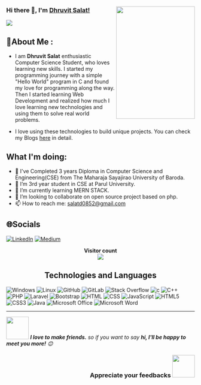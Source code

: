 <div>
  <div align="right">
    <img src="https://media.giphy.com/media/oy83DwqHRcR1jJczV3/giphy.gif" align="right" height="300px" width="210px">
  </div>

### Hi there 👋, I'm [Dhruvit Salat!](https://dhruvit07.github.io)
![](https://komarev.com/ghpvc/?username=dhruvit07)
<br />
## 💫About Me :

- I am <strong>Dhruvit Salat</strong> enthusiastic Computer Science Student, who loves learning new skills. I started my programming journey with a simple "Hello World" program in C and found my love for programming along the way. Then I started learning Web Development and realized how much I love learning new technologies and using them to solve real world problems.

- I love using these technologies to build unique projects. You can check my Blogs [here](https://medium.com/@salatd0852) in detail.

## What I'm doing:
  
- 🔭 I've Completed 3 years Diploma in Computer Science and Engineering(CSE) from The Maharaja Sayajirao University of Baroda. 
- 🔭 I’m 3rd year student in CSE at Parul University.
- 🌱 I’m currently learning MERN STACK.
- 👯 I’m looking to collaborate on open source project based on php.
- 📫 How to reach me: salatd0852@gmail.com
  
## 🌐Socials
[![LinkedIn](https://img.shields.io/badge/LinkedIn-%230077B5.svg?logo=linkedin&logoColor=white)](https://linkedin.com/in/dhruvit-salat) [![Medium](https://img.shields.io/badge/Medium-12100E?logo=medium&logoColor=white)](https://medium.com/@salatd0852)

  
</p>
  <p align="center"> 
  <b>Visitor count</b><br>
  <img src="https://profile-counter.glitch.me/dhruvit07/count.svg" />
     
</p>
 

<h2 align="center">
Technologies and Languages </h2>

![Windows](https://img.shields.io/badge/Windows-0078D6?style=flat-square&logoColor=white)
![Linux](https://img.shields.io/badge/Ubuntu-E95420?style=flat-square&logo=ubuntu&logoColor=white)
![GitHub](https://img.shields.io/badge/-GitHub-181717?style=flat-square&logo=github)
![GitLab](https://img.shields.io/badge/GitLab-330F63?style=flat-square&logo=gitlab&logoColor=white)
![Stack Overflow](https://img.shields.io/badge/Stack_Overflow-FE7A16?style=flat-square&logo=stack-overflow&logoColor=white)
![c](https://img.shields.io/badge/C-00599C?style=flat-square&logo=c&logoColor=white)
![C++](https://img.shields.io/badge/-C++-007ACC?style=flat-square&logo=cplusplus&logoColor=white)
![PHP](https://img.shields.io/badge/PHP-7A86B8?style=flat-square&logo=php&logoColor=white)
![Laravel](https://img.shields.io/badge/Laravel-ff0a02?style=flat-square&logo=laravel&logoColor=white)
![Bootstrap](https://img.shields.io/badge/Bootstap-712cf9?style=flat-square&logo=bootstrap&logoColor=white)
![HTML](https://img.shields.io/badge/HTML-239120?style=flat-square&logo=html5&logoColor=white)
![CSS](https://img.shields.io/badge/CSS-239120?&style=flat-square&logo=css3&logoColor=white)
![JavaScript](https://img.shields.io/badge/-JavaScript-black?style=flat-square&logo=javascript)
![HTML5](https://img.shields.io/badge/HTML5-E34F26?style=flat-square&logo=html5&logoColor=white)
![CSS3](https://img.shields.io/badge/CSS3-1572B6?style=flat-square&logo=css3&logoColor=white)
![Java](https://img.shields.io/badge/-Java-007396?style=flat-square&logo=java)
![Microsoft Office](https://img.shields.io/badge/Microsoft_Office-D83B01?style=flat-square&logo=microsoft-office&logoColor=white)
![Microsoft Word](https://img.shields.io/badge/Microsoft_Word-2B579A?style=flat-square&logo=microsoft-word&logoColor=white)


-------------------------------------------------------------------------------------------------------------------------------------------------------

  
  
  
<img src="https://media.giphy.com/media/LnQjpWaON8nhr21vNW/giphy.gif" width="60"> <em><b>I love to make friends.</b> so if you want to say <b>hi, I'll be happy to meet you more!</b> 😊</em>
  
 
<h3 align="right">Appreciate your feedbacks <img src="https://media.giphy.com/media/26FPJGjhefSJuaRhu/giphy.gif" width="60px"></h3>

